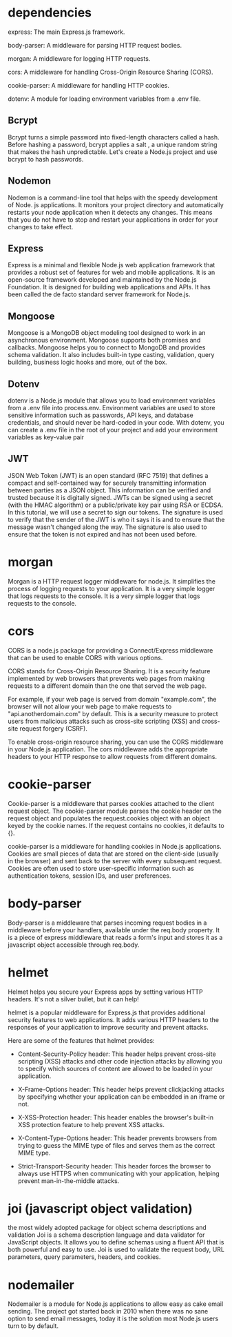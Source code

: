 # dependencies

express: The main Express.js framework.

body-parser: A middleware for parsing HTTP request bodies.

morgan: A middleware for logging HTTP requests.

cors: A middleware for handling Cross-Origin Resource Sharing (CORS).

cookie-parser: A middleware for handling HTTP cookies.

dotenv: A module for loading environment variables from a .env file.

##  Bcrypt
Bcrypt turns a simple password into fixed-length characters called a hash. Before hashing a password, bcrypt applies a salt , a unique random string that makes the hash unpredictable. Let's create a Node.js project and use bcrypt to hash passwords.

## Nodemon 
Nodemon is a command-line tool that helps with the speedy development of Node. js applications. It monitors your project directory and automatically restarts your node application when it detects any changes. This means that you do not have to stop and restart your applications in order for your changes to take effect.

## Express
Express is a minimal and flexible Node.js web application framework that provides a robust set of features for web and mobile applications. It is an open-source framework developed and maintained by the Node.js Foundation. It is designed for building web applications and APIs. It has been called the de facto standard server framework for Node.js.

## Mongoose
Mongoose is a MongoDB object modeling tool designed to work in an asynchronous environment. Mongoose supports both promises and callbacks. Mongoose helps you to connect to MongoDB and provides schema validation. It also includes built-in type casting, validation, query building, business logic hooks and more, out of the box.

## Dotenv
dotenv is a Node.js module that allows you to load environment variables from a .env file into process.env. Environment variables are used to store sensitive information such as passwords, API keys, and database credentials, and should never be hard-coded in your code.
With dotenv, you can create a .env file in the root of your project and add your environment variables as key-value pair
## JWT
JSON Web Token (JWT) is an open standard (RFC 7519) that defines a compact and self-contained way for securely transmitting information between parties as a JSON object. This information can be verified and trusted because it is digitally signed. JWTs can be signed using a secret (with the HMAC algorithm) or a public/private key pair using RSA or ECDSA. In this tutorial, we will use a secret to sign our tokens. The signature is used to verify that the sender of the JWT is who it says it is and to ensure that the message wasn't changed along the way. The signature is also used to ensure that the token is not expired and has not been used before.

# morgan 
Morgan is a HTTP request logger middleware for node.js. It simplifies the process of logging requests to your application. It is a very simple logger that logs requests to the console. It is a very simple logger that logs requests to the console.

# cors
CORS is a node.js package for providing a Connect/Express middleware that can be used to enable CORS with various options.

CORS stands for Cross-Origin Resource Sharing. It is a security feature implemented by web browsers that prevents web pages from making requests to a different domain than the one that served the web page.

For example, if your web page is served from domain "example.com", the browser will not allow your web page to make requests to "api.anotherdomain.com" by default. This is a security measure to protect users from malicious attacks such as cross-site scripting (XSS) and cross-site request forgery (CSRF).

To enable cross-origin resource sharing, you can use the CORS middleware in your Node.js application. The cors middleware adds the appropriate headers to your HTTP response to allow requests from different domains.

# cookie-parser
Cookie-parser is a middleware that parses cookies attached to the client request object. The cookie-parser module parses the cookie header on the request object and populates the request.cookies object with an object keyed by the cookie names. If the request contains no cookies, it defaults to {}.

cookie-parser is a middleware for handling cookies in Node.js applications. Cookies are small pieces of data that are stored on the client-side (usually in the browser) and sent back to the server with every subsequent request. Cookies are often used to store user-specific information such as authentication tokens, session IDs, and user preferences.

# body-parser
Body-parser is a middleware that parses incoming request bodies in a middleware before your handlers, available under the req.body property. It is a piece of express middleware that reads a form's input and stores it as a javascript object accessible through req.body.

# helmet
Helmet helps you secure your Express apps by setting various HTTP headers. It's not a silver bullet, but it can help!

helmet is a popular middleware for Express.js that provides additional security features to web applications. It adds various HTTP headers to the responses of your application to improve security and prevent attacks.

Here are some of the features that helmet provides:

- Content-Security-Policy header: This header helps prevent cross-site scripting (XSS) attacks and other code injection attacks by allowing you to specify which sources of content are allowed to be loaded in your application.

- X-Frame-Options header: This header helps prevent clickjacking attacks by specifying whether your application can be embedded in an iframe or not.

- X-XSS-Protection header: This header enables the browser's built-in XSS 
    protection feature to help prevent XSS attacks.

- X-Content-Type-Options header: This header prevents browsers from trying to guess the MIME type of files and serves them as the correct MIME type.

- Strict-Transport-Security header: This header forces the browser to always use HTTPS when communicating with your application, helping prevent man-in-the-middle attacks.

# joi (javascript object validation)
the most widely adopted package for object schema descriptions and validation
Joi is a schema description language and data validator for JavaScript objects. It allows you to define schemas using a fluent API that is both powerful and easy to use. Joi is used to validate the request body, URL parameters, query parameters, headers, and cookies. 

# nodemailer
Nodemailer is a module for Node.js applications to allow easy as cake email sending. The project got started back in 2010 when there was no sane option to send email messages, today it is the solution most Node.js users turn to by default.
